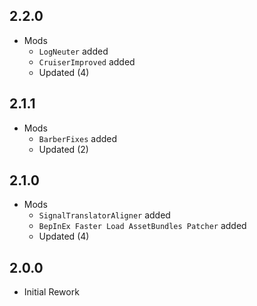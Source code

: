 ## 2.2.0
- Mods
  - `LogNeuter` added
  - `CruiserImproved` added
  - Updated (4)

## 2.1.1
- Mods
  - `BarberFixes` added
  - Updated (2)

## 2.1.0
- Mods
  - `SignalTranslatorAligner` added
  - `BepInEx Faster Load AssetBundles Patcher` added
  - Updated (4)

## 2.0.0
- Initial Rework